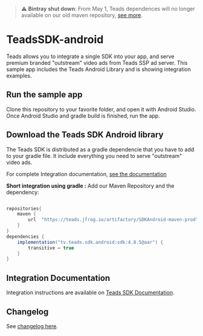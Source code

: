 > :warning:  **Bintray shut down**: From May 1, Teads dependences will no longer available on our old maven repository, [see more](https://github.com/teads/TeadsSDK-android/blob/master/BintraySunset.md).

# TeadsSDK-android

Teads allows you to integrate a single SDK into your app, and serve premium branded "outstream" video ads from Teads SSP ad server. This sample app includes the Teads Android Library and is showing integration examples.

## Run the sample app
Clone this repository to your favorite folder, and open it with Android Studio. Once Android Studio and gradle build is finished, run the app.

## Download the Teads SDK Android library

The Teads SDK is distributed as a gradle dependencie that you have to add to your gradle file. It include everything you need to serve "outstream" video ads.

For complete Integration documentation, [see the documentation](https://support.teads.tv/support/solutions/articles/36000165909)

**Short integration using gradle :**
Add our Maven Repository and the dependency: 
```groovy

repositories{
    maven {
        url  "https://teads.jfrog.io/artifactory/SDKAndroid-maven-prod"
    }
}
dependencies {
    implementation("tv.teads.sdk.android:sdk:4.8.5@aar") {
        transitive = true
    }
}
```


## Integration Documentation
Integration instructions are available on [Teads SDK Documentation](https://support.teads.tv/support/solutions/articles/36000165909).

## Changelog

See [changelog here](https://github.com/teads/TeadsSDK-android/blob/master/CHANGELOG.md). 
